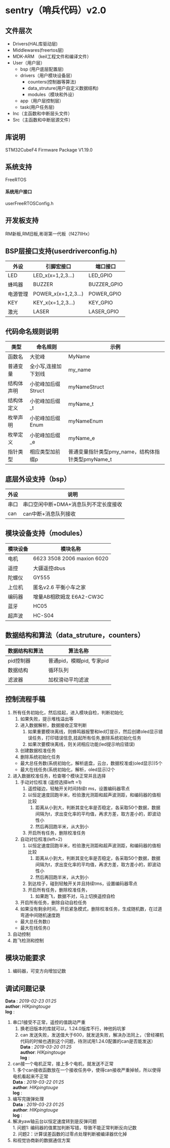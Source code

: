 # sentry（哨兵代码）v2.0
## 文件层次

* Drivers(HAL库驱动层)
* Middlewares(freertos层)
* MDK-ARM （keil工程文件和编译文件）
* User（用户层）
  + bsp (用户底层配置层)
  + drivers（用户模块设备层）
    - counters(控制器等算法)
    - data_struture(用户自定义数据结构)
    - modules（模块和外设）
  + app（用户层控制层）
  + task(用户任务层)
* Inc（主函数和中断层头文件）
* Src（主函数和中断层源文件）

## 库说明

STM32CubeF4 Firmware Package V1.19.0
## 系统支持
FreeRTOS
#### 系统用户接口
 userFreeRTOSConfig.h
## 开发板支持

RM新板,RM旧板,彬哥第一代板（f427IIHx）

## BSP层接口支持(userdriverconfig.h)
外设|引脚宏接口|端口接口
-|-|-
LED|LED_x(x=1,2,3…)|LED_GPIO
蜂鸣器|BUZZER|BUZZER_GPIO
电源管理|POWER_x(x=1,2,3…)|POWER_GPIO
KEY|KEY_x(x=1,2,3…)|KEY_GPIO
激光|LASER|LASER_GPIO
## 代码命名规则说明

类型|命名规则|示例
-|-|-
 函数名|大驼峰|MyName
 普通变量|全小写,连接加下划线|my_name
 结构体声明|小驼峰加后缀Struct|myNameStruct
 结构体定义|小驼峰加后缀_t|myName_t
 枚举声明|小驼峰加后缀Enum|myNameEnum
 枚举定义|小驼峰加后缀_e|myName_e
 指针类型|相应类型加前缀p|普通变量指针类型pmy_name，结构体指针类型pmyName_t

## 底层外设支持（bsp）

外设|说明
-|-
串口|串口空闲中断+DMA+消息队列不定长度接收
can|can中断+消息队列接收

## 模块设备支持（modules）

模块设备|模块名称
-|-
电机|6623  3508  2006 maxion 6020
遥控|大疆遥控dbus
陀螺仪|GY555
上位机|匿名v2.6 平衡小车之家
编码器|增量AB相欧姆龙 E6A2-CW3C
蓝牙|HC05
超声波|HC-S04

## 数据结构和算法（data_struture，counters）

数据结构和算法|算法名称
-|-
pid控制器|普通pid，模糊pid, 专家pid
数据结构|循环队列
滤波器|加权滑动平均滤波


## 控制流程手稿
  1. 所有任务初始化，然后挂起，进入模块自检，判断初始化
     1. 如果失败，提示堆栈溢出等
     2. 进入数据解析，数据接收正常判断 
        1. 如果重要模块离线，则蜂鸣器报警和led灯提示，然后创建oled显示错误任务，打印错误信息,挂起所有任务,删除系统初始化任务
        2. 如果次要模块离线，则关闭相应功能(led提示响应错误)
     3. 创建数据校准任务
     4. 删除系统初始化任务
     * 最大总任务数(系统初始化，解析底盘，云台，数据校准或(oled显示))5个
     * 最大在线任务(系统初始化，解析，oled显示)2个
  2. 进入数据校准任务，检查哪个模块正常并且选择
     1. 手动对位校准 (遥控选择left =1)
        1. 遥控碰边，轻触开关时间持续t ms，设置编码器零点
        2. 以恒定速度回跑半米，检验激光测距和超声波测距，和编码器的值相比较
           1. 距离从小到大，判断其变化率是否稳定，各采取50个数据，数据间隔为t，求出变化率的平均值，再求方差，取方差小的，即波动性小
           2. 然后再回跑半米，从大到小
        3. 开启所有任务，删除校准任务
     2. 自动对位校准(left=2)
         1. 以恒定速度回跑半米，检验激光测距和超声波测距，和编码器的值相比较
            1. 距离从小到大，判断其变化率是否稳定，各采取50个数据，数据间隔为t，求出变化率的平均值，再求方差，取方差小的，即波动性小
            2. 然后再回跑半米，从大到小
         2. 到达柱子，碰到轻触开关并且持续tms，设置编码器零点
         3. 开启所有任务，删除校准任务，
            1. 如果跑飞，数据不对，马上切换遥控自检
     3. 开启所有任务，删除自动自检任务
     4. 如果没有剩余时间，开启紧急模式，删除校准任务，生成随机数，在过道弯道中间随机速度跑
     * 最大总任务数()
     * 最大在线任务()
  2. 自动控制
  3. 跑飞检测和控制


## 模块功能要求
  1. 编码器，可变方向增加记数

## 调试问题记录
  **Data**  : *2019-02-23 01:25*  
  **author**: *HIKpingtouge*  
  **log**   :  
  1. 串口1接受不正常，遥控的值跳动严重  
     1. 换老旧版本的库就可以，1.24.0版库不行，神他妈坑爹  
     2. can 发送失败，发送值大于600，就发送失败，解决办法同上，（曾经裸机代码的时候也遇到这个问题，待测试用1.24.0配置的can是否能发送）   
  **Data**  : *2019-03-20 01:25*  
  **author**: *HIKpingtouge*  
  **log**   :  
  1. can接一个电机正常，接上多个电机，就发送不正常  
    1. 多个can接收函数放在一个接收任务中，使得can接收严重掉帧，所以使得电机看起来不正常  
  **Data**  : *2019-03-22 01:25*    
  **author**: *HIKpingtouge*    
  **log**   :    
  1. 编写完拨弹处理    
  **Data**  : *2019-03-23 01:25*    
  **author**: *HIKpingtouge*    
  **log**   :    
  1. 解决yaw轴云台以恒定速度转到是反弹问题    
    1. 问题1: 编码器的值累加判断写错，导致不能正常判断反向记数    
    2. 问题2：计算误差函数的过零点处理判断被编译器优化掉    
  2. 和视觉协商新的数据通信方案    
